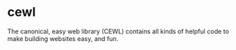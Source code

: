 # cewl
The canonical, easy web library (CEWL) contains all kinds of helpful code to make building websites easy, and fun.
